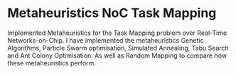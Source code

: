 Metaheuristics NoC Task Mapping
===============================

Implemented Metaheuristics for the Task Mapping problem over Real-Time Networks-on-Chip. I have implemented the metaheuristics Genetic Algorithms, Particle Swarm optimisation, Simulated Annealing, Tabu Search and Ant Colony Optimisation. As well as Random Mapping to compare how these metaheuristics perform.